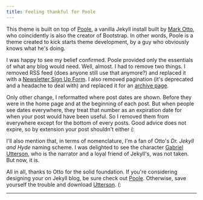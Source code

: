 ```yaml
---
title: Feeling thankful for Poole 
---
```


This theme is built on top of [Poole](https://github.com/poole/poole), a vanilla Jekyll install built by [Mark Otto](https://twitter.com/mdo), who coincidently is also the creator of Bootstrap. In other words, Poole is a theme created to kick starts theme development, by a guy who obviously knows what he's doing.

I was happy to see my belief confirmed. Poole provided only the essentials of what any blog would need. Well, almost. I had to remove two things. I removed RSS feed (does anyone still use that anymore?) and replaced it with a <a href="#" id="trigger-form" class="tab-aside-link is-active">Newsletter Sign Up Form</a>. I also removed pagination (it's deprecated and a headache to deal with) and replaced it for an [archive page](/archives). 

Only other change, I reformatted where post dates are shown. Before they were in the home page and at the beginning of each post. But when people see dates everywhere, they treat that number as an expiration date for when your post would have been useful. 
So I removed them from everywhere except for the bottom of every posts. Good advice does not expire, so by extension your post shouldn't either (:

I'll also mention that, in terms of nomenclature, I'm a fan of Otto's *Dr. Jekyll and Hyde* naming scheme. I was delighted to see the character [Gabriel Utterson](http://www.sparknotes.com/lit/jekyll/characters.html), who is the narrator and a loyal friend of Jekyll's, was not taken. But now, it is. 

All in all, thanks to Otto for the solid foundation. If you're considering designing your on Jekyll blog, be sure check out [Poole](https://github.com/poole/poole). Otherwise, save yourself the trouble and download [Utterson](http://utterson.alidcastano.com/). (:



<hr>